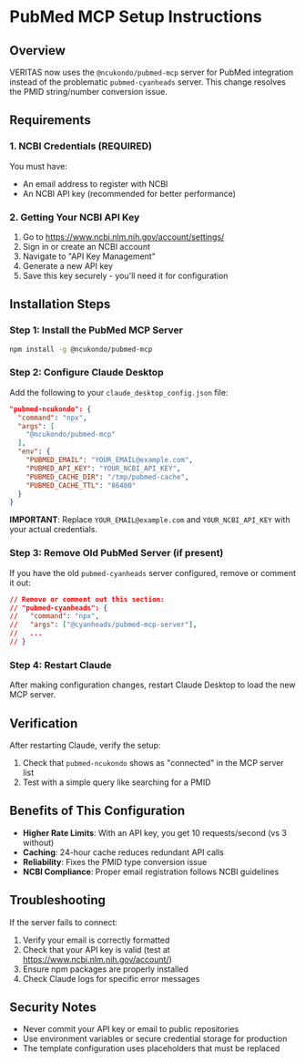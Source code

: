# PubMed MCP Setup Instructions

## Overview
VERITAS now uses the `@ncukondo/pubmed-mcp` server for PubMed integration instead of the problematic `pubmed-cyanheads` server. This change resolves the PMID string/number conversion issue.

## Requirements

### 1. NCBI Credentials (REQUIRED)
You must have:
- An email address to register with NCBI
- An NCBI API key (recommended for better performance)

### 2. Getting Your NCBI API Key
1. Go to https://www.ncbi.nlm.nih.gov/account/settings/
2. Sign in or create an NCBI account
3. Navigate to "API Key Management"
4. Generate a new API key
5. Save this key securely - you'll need it for configuration

## Installation Steps

### Step 1: Install the PubMed MCP Server
```bash
npm install -g @ncukondo/pubmed-mcp
```

### Step 2: Configure Claude Desktop
Add the following to your `claude_desktop_config.json` file:

```json
"pubmed-ncukondo": {
  "command": "npx",
  "args": [
    "@ncukondo/pubmed-mcp"
  ],
  "env": {
    "PUBMED_EMAIL": "YOUR_EMAIL@example.com",
    "PUBMED_API_KEY": "YOUR_NCBI_API_KEY",
    "PUBMED_CACHE_DIR": "/tmp/pubmed-cache",
    "PUBMED_CACHE_TTL": "86400"
  }
}
```

**IMPORTANT**: Replace `YOUR_EMAIL@example.com` and `YOUR_NCBI_API_KEY` with your actual credentials.

### Step 3: Remove Old PubMed Server (if present)
If you have the old `pubmed-cyanheads` server configured, remove or comment it out:

```json
// Remove or comment out this section:
// "pubmed-cyanheads": {
//   "command": "npx",
//   "args": ["@cyanheads/pubmed-mcp-server"],
//   ...
// }
```

### Step 4: Restart Claude
After making configuration changes, restart Claude Desktop to load the new MCP server.

## Verification

After restarting Claude, verify the setup:
1. Check that `pubmed-ncukondo` shows as "connected" in the MCP server list
2. Test with a simple query like searching for a PMID

## Benefits of This Configuration

- **Higher Rate Limits**: With an API key, you get 10 requests/second (vs 3 without)
- **Caching**: 24-hour cache reduces redundant API calls
- **Reliability**: Fixes the PMID type conversion issue
- **NCBI Compliance**: Proper email registration follows NCBI guidelines

## Troubleshooting

If the server fails to connect:
1. Verify your email is correctly formatted
2. Check that your API key is valid (test at https://www.ncbi.nlm.nih.gov/account/)
3. Ensure npm packages are properly installed
4. Check Claude logs for specific error messages

## Security Notes

- Never commit your API key or email to public repositories
- Use environment variables or secure credential storage for production
- The template configuration uses placeholders that must be replaced